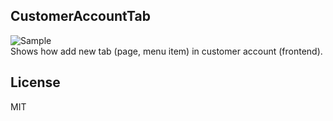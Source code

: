 ## CustomerAccountTab  
![Sample](https://github.com/Alexander-Pop/MageCode/blob/master/docs/CustomerAccountTab.png "CustomerAccountTab screenshot")  
Shows how add new tab (page, menu item) in customer account (frontend).

License
----
MIT